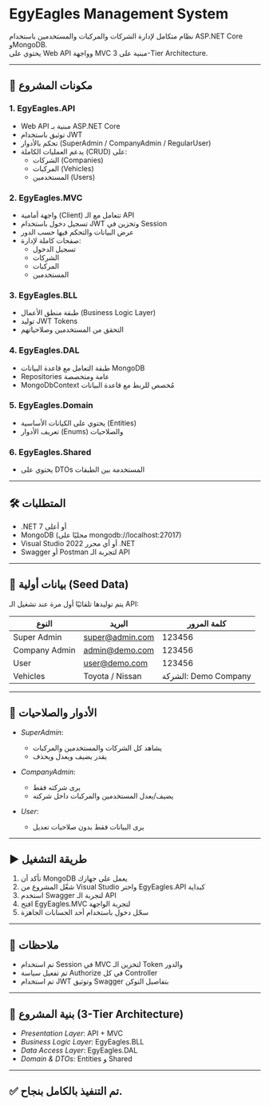 # EgyEagles Management System

نظام متكامل لإدارة الشركات والمركبات والمستخدمين باستخدام ASP.NET Core وMongoDB.  
يحتوي على Web API وواجهة MVC مبنية على 3-Tier Architecture.

---

## 📁 مكونات المشروع

### 1. EgyEagles.API
- Web API مبنية بـ ASP.NET Core
- توثيق باستخدام JWT
- تحكم بالأدوار (SuperAdmin / CompanyAdmin / RegularUser)
- يدعم العمليات الكاملة (CRUD) على:
  - الشركات (Companies)
  - المركبات (Vehicles)
  - المستخدمين (Users)

### 2. EgyEagles.MVC
- واجهة أمامية (Client) تتعامل مع الـ API
- تسجيل دخول باستخدام JWT وتخزين في Session
- عرض البيانات والتحكم فيها حسب الدور
- صفحات كاملة لإدارة:
  - تسجيل الدخول
  - الشركات
  - المركبات
  - المستخدمين

### 3. EgyEagles.BLL
- طبقة منطق الأعمال (Business Logic Layer)
- توليد JWT Tokens
- التحقق من المستخدمين وصلاحياتهم

### 4. EgyEagles.DAL
- طبقة التعامل مع قاعدة البيانات MongoDB
- Repositories عامة ومتخصصة
- MongoDbContext مُخصص للربط مع قاعدة البيانات

### 5. EgyEagles.Domain
- يحتوي على الكيانات الأساسية (Entities)
- تعريف الأدوار (Enums) والصلاحيات

### 6. EgyEagles.Shared
- يحتوي على DTOs المستخدمة بين الطبقات

---

## 🛠 المتطلبات

- .NET 7 أو أعلى
- MongoDB (محليًا على mongodb://localhost:27017)
- Visual Studio 2022 أو أي محرر .NET
- Swagger أو Postman لتجربة الـ API

---

## 🧪 بيانات أولية (Seed Data)

يتم توليدها تلقائيًا أول مرة عند تشغيل الـ API:

| النوع         | البريد                 | كلمة المرور |
|---------------|------------------------|-------------|
| Super Admin   | super@admin.com        | 123456      |
| Company Admin | admin@demo.com         | 123456      |
| User          | user@demo.com          | 123456      |
| Vehicles      | Toyota / Nissan        | الشركة: Demo Company |

---

## 🧭 الأدوار والصلاحيات

- *SuperAdmin*:
  - يشاهد كل الشركات والمستخدمين والمركبات
  - يقدر يضيف ويعدل ويحذف

- *CompanyAdmin*:
  - يرى شركته فقط
  - يضيف/يعدل المستخدمين والمركبات داخل شركته

- *User*:
  - يرى البيانات فقط بدون صلاحيات تعديل

---

## ▶ طريقة التشغيل

1. تأكد أن MongoDB يعمل على جهازك
2. شغّل المشروع من Visual Studio واختر EgyEagles.API كبداية
3. استخدم Swagger لتجربة الـ API
4. افتح EgyEagles.MVC لتجربة الواجهة
5. سجّل دخول باستخدام أحد الحسابات الجاهزة

---

## 📌 ملاحظات

- تم استخدام Session في MVC لتخزين الـ Token والدور
- تم تفعيل سياسة Authorize في كل Controller
- تم استخدام JWT وتوثيق Swagger بتفاصيل التوكن

---

## 🧠 بنية المشروع (3-Tier Architecture)

- *Presentation Layer*: API + MVC
- *Business Logic Layer*: EgyEagles.BLL
- *Data Access Layer*: EgyEagles.DAL
- *Domain & DTOs*: Entities و Shared

---

## ✅ تم التنفيذ بالكامل بنجاح.
